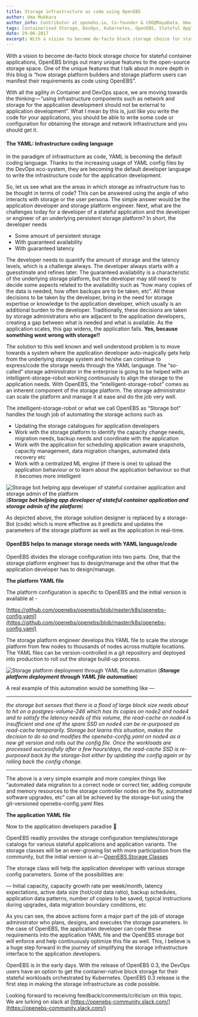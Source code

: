 ```yaml
---
title: Storage infrastructure as code using OpenEBS
author: Uma Mukkara
author_info: Contributor at openebs.io, Co-founder & COO@MayaData. Uma led product development in the early days of MayaData (CloudByte).
tags: Containerised Storage, DevOps, Kubernetes, OpenEBS, Stateful Applications
date: 29-06-2017
excerpt: With a vision to become de-facto block storage choice for stateful container applications, OpenEBS brings out many unique features to the open source storage space. 
---
```


With a vision to become de-facto block storage choice for stateful container applications, OpenEBS brings out many unique features to the open-source storage space. One of the unique features that I talk about in more depth in this blog is “how storage platform builders and storage platform users can manifest their requirements as code using OpenEBS”.

With all the agility in Container and DevOps space, we are moving towards the thinking — “using infrastructure components such as network and storage for the application development should not be external to application development”. What I mean by this is, just like you write the code for your applications, you should be able to write some code or configuration for obtaining the storage and network infrastructure and you should get it.

#### The YAML: Infrastructure coding language

In the paradigm of infrastructure as code, YAML is becoming the default coding language. Thanks to the increasing usage of YAML config files by the DevOps eco-system, they are becoming the default developer language to write the infrastructure code for the application development.

So, let us see what are the areas in which storage as infrastructure has to be thought in terms of code? This can be answered using the angle of who interacts with storage or the user persona. The simple answer would be the application developer and storage platform engineer. Next, what are the challenges today for a developer of a stateful application and the developer or engineer of an underlying persistent storage platform? In short, the developer needs

- Some amount of persistent storage
- With guaranteed availability
- With guaranteed latency

The developer needs to quantify the amount of storage and the latency levels, which is a challenge always. The developer always starts with a guesstimate and refines later. The guaranteed availability is a characteristic of the underlying storage platform, but the developer may still need to decide some aspects related to the availability such as “how many copies of the data is needed, how often backups are to be taken, etc”. All these decisions to be taken by the developer, bring in the need for storage expertise or knowledge to the application developer, which usually is an additional burden to the developer. Traditionally, these decisions are taken by storage administrators who are adjacent to the application developers, creating a gap between what is needed and what is available. As the application scales, this gap widens, the application fails. **Yes, because something went wrong with storage!!**

The solution to this well known and well understood problem is to move towards a system where the application developer auto-magically gets help from the underlying storage system and he/she can continue to express/code the storage needs through the YAML language. The “so-called” storage administrator in the enterprise is going to be helped with an intelligent-storage-robot working continuously to align the storage to the application needs. With OpenEBS, the “intelligent-storage-robot” comes as an inherent component of the storage platform. The storage administrator can scale the platform and manage it at ease and do the job very well.

The intelligent-storage-robot or what we call OpenEBS as “Storage bot” handles the tough job of automating the storage actions such as

- Updating the storage catalogues for application developers
- Work with the storage platform to identify the capacity change needs, migration needs, backup needs and coordinate with the application
- Work with the application for scheduling application aware snapshots, capacity management, data migration changes, automated data recovery etc
- Work with a centralized ML engine (if there is one) to upload the application behaviour or to learn about the application behaviour so that it becomes more intelligent

![Storage bot helping app developer of stateful container application and storage admin of the platform](https://cdn-images-1.medium.com/max/800/1*3wWTPR7i1gAVagzBYlOBmg.png)
(***Storage bot helping app developer of stateful container application and storage admin of the platform***)

As depicted above, the storage solution designer is replaced by a storage-Bot (code) which is more effective as it predicts and updates the parameters of the storage platform as well as the application in real-time.

#### OpenEBS helps to manage storage needs with YAML language/code

OpenEBS divides the storage configuration into two parts. One, that the storage platform engineer has to design/manage and the other that the application developer has to design/manage.

**The platform YAML file**

The platform configuration is specific to OpenEBS and the initial version is available at -

[https://github.com/openebs/openebs/blob/master/k8s/openebs-config.yaml](https://github.com/openebs/openebs/blob/master/k8s/openebs-config.yaml)

The storage platform engineer develops this YAML file to scale the storage platform from few nodes to thousands of nodes across multiple locations. The YAML files can be version-controlled in a git repository and deployed into production to roll out the storage build-up process.

![Storage platform deployment through YAML file automation](https://cdn-images-1.medium.com/max/800/1*WiZS5A4iLPeMtwxUmdxunQ.png)
(***Storage platform deployment through YAML file automation***)

A real example of this automation would be something like —

---

*the storage bot senses that there is a flood of large block size reads about to hit on a postgres-volume-246 which has its copies on node2 and node4 and to satisfy the latency needs of this volume, the read-cache on node4 is insufficient and one of the spare SSD on node4 can be re-purposed as read-cache temporarily. Storage bot learns this situation, makes the decision to do so and modifies the openebs-config.yaml on node4 as a new git version and rolls out the config file. Once the workloads are processed successfully after a few hours/days, the read-cache SSD is re-purposed back by the storage-bot either by updating the config again or by rolling back the config change.*

---

The above is a very simple example and more complex things like “automated data migration to a correct node or correct tier, adding compute and memory resources to the storage controller nodes on the fly, automated software upgrades, etc” can all be achieved by the storage-bot using the git-versioned openebs-config.yaml files

**The application YAML file**

Now to the application developers paradise 🙂

OpenEBS readily provides the storage configuration templates/storage catalogs for various stateful applications and application variants. The storage classes will be an ever-growing list with more participation from the community, but the initial version is at — [OpenEBS Storage Classes](https://github.com/openebs/openebs/blob/master/k8s/openebs-storageclasses.yaml)

The storage class will help the application developer with various storage config parameters. Some of the possibilities are:

— Initial capacity, capacity growth rate per week/month, latency expectations, active data size (hot/cold data ratio), backup schedules, application data patterns, number of copies to be saved, typical instructions during upgrades, data migration boundary conditions, etc

As you can see, the above actions form a major part of the job of storage administrator who plans, designs, and executes the storage parameters. In the case of OpenEBS, the application developer can code these requirements into the application YAML file and the OpenEBS storage bot will enforce and help continuously optimize this file as well. This, I believe is a huge step forward in the journey of simplifying the storage infrastructure interface to the application developers.

OpenEBS is in the early days. With the release of OpenEBS 0.3, the DevOps users have an option to get the container-native block storage for their stateful workloads orchestrated by Kubernetes. OpenEBS 0.3 release is the first step in making the storage infrastructure as code possible.

Looking forward to receiving feedback/comments/criticism on this topic. We are lurking on slack at [https://openebs-community.slack.com/](https://openebs-community.slack.com/)
